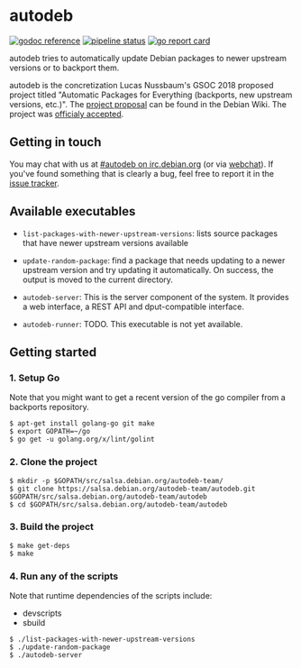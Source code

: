 # autodeb

[![godoc reference](https://godoc.org/salsa.debian.org/autodeb-team/autodeb?status.svg)](http://godoc.org/salsa.debian.org/autodeb-team/autodeb)
[![pipeline status](https://salsa.debian.org/autodeb-team/autodeb/badges/master/pipeline.svg)](https://salsa.debian.org/autodeb-team/autodeb/commits/master)
[![go report card](https://goreportcard.com/badge/salsa.debian.org/autodeb-team/autodeb)](https://goreportcard.com/report/salsa.debian.org/autodeb-team/autodeb)

autodeb tries to automatically update Debian packages to newer upstream versions or to backport them.

autodeb is the concretization Lucas Nussbaum's GSOC 2018 proposed project titled "Automatic Packages for Everything (backports, new upstream versions, etc.)". The [project proposal](https://wiki.debian.org/SummerOfCode2018/Projects) can be found in the Debian Wiki. The project was [officialy accepted](https://summerofcode.withgoogle.com/projects/#5560246244737024).

## Getting in touch

You may chat with us at [#autodeb on irc.debian.org](irc://irc.debian.org:6667/autodeb) (or via [webchat](https://webchat.oftc.net/?channels=autodeb)). If you've found something that is clearly a bug, feel free to report it in the [issue tracker](https://salsa.debian.org/autodeb-team/autodeb/issues).

## Available executables

- ``list-packages-with-newer-upstream-versions``: lists source packages that have newer upstream versions available

- ``update-random-package``: find a package that needs updating to a newer upstream version and try updating it automatically. On success, the output is moved to the current directory.

- ``autodeb-server``: This is the server component of the system. It provides a web interface, a REST API and dput-compatible interface.

- ``autodeb-runner``: TODO. This executable is not yet available.

## Getting started

### 1. Setup Go

Note that you might want to get a recent version of the go compiler from a backports repository.

```shell
$ apt-get install golang-go git make
$ export GOPATH=~/go
$ go get -u golang.org/x/lint/golint
```

### 2. Clone the project

```shell
$ mkdir -p $GOPATH/src/salsa.debian.org/autodeb-team/
$ git clone https://salsa.debian.org/autodeb-team/autodeb.git $GOPATH/src/salsa.debian.org/autodeb-team/autodeb
$ cd $GOPATH/src/salsa.debian.org/autodeb-team/autodeb
```

### 3. Build the project

```shell
$ make get-deps
$ make
```

### 4. Run any of the scripts

Note that runtime dependencies of the scripts include:
 - devscripts
 - sbuild

```shell
$ ./list-packages-with-newer-upstream-versions
$ ./update-random-package
$ ./autodeb-server
```
